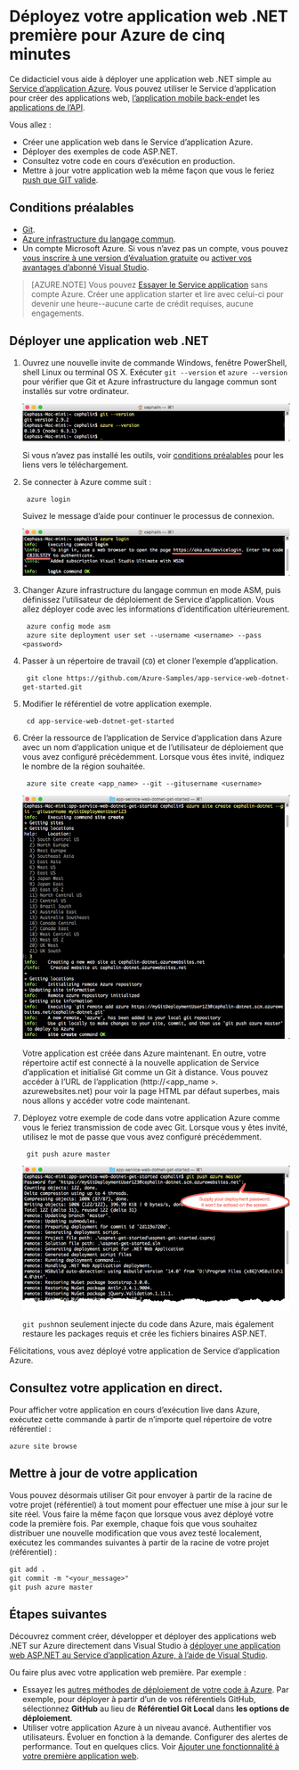 <properties 
    pageTitle="Déployez votre application web .NET première pour Azure de cinq minutes | Microsoft Azure" 
    description="Découvrez combien il est facile pour exécuter des applications web dans le Service d’application en déployant un exemple d’application. Lancer effectuant développement réel rapidement et consultez les résultats immédiatement." 
    services="app-service\web"
    documentationCenter=""
    authors="cephalin"
    manager="wpickett"
    editor=""
/>

<tags
    ms.service="app-service-web"
    ms.workload="web"
    ms.tgt_pltfrm="na"
    ms.devlang="na"
    ms.topic="hero-article"
    ms.date="10/13/2016" 
    ms.author="cephalin"
/>
    
# <a name="deploy-your-first-net-web-app-to-azure-in-five-minutes"></a>Déployez votre application web .NET première pour Azure de cinq minutes

Ce didacticiel vous aide à déployer une application web .NET simple au [Service d’application Azure](../app-service/app-service-value-prop-what-is.md).
Vous pouvez utiliser le Service d’application pour créer des applications web, [l’application mobile back-end](/documentation/learning-paths/appservice-mobileapps/)et les [applications de l’API](../app-service-api/app-service-api-apps-why-best-platform.md).

Vous allez : 

- Créer une application web dans le Service d’application Azure.
- Déployer des exemples de code ASP.NET.
- Consultez votre code en cours d’exécution en production.
- Mettre à jour votre application web la même façon que vous le feriez [push que GIT valide](https://git-scm.com/docs/git-push).

## <a name="prerequisites"></a>Conditions préalables

- [Git](http://www.git-scm.com/downloads).
- [Azure infrastructure du langage commun](../xplat-cli-install.md).
- Un compte Microsoft Azure. Si vous n’avez pas un compte, vous pouvez [vous inscrire à une version d’évaluation gratuite](/pricing/free-trial/?WT.mc_id=A261C142F) ou [activer vos avantages d’abonné Visual Studio](/pricing/member-offers/msdn-benefits-details/?WT.mc_id=A261C142F).

>[AZURE.NOTE] Vous pouvez [Essayer le Service application](http://go.microsoft.com/fwlink/?LinkId=523751) sans compte Azure. Créer une application starter et lire avec celui-ci pour devenir une heure--aucune carte de crédit requises, aucune engagements.

## <a name="deploy-an-net-web-app"></a>Déployer une application web .NET

1. Ouvrez une nouvelle invite de commande Windows, fenêtre PowerShell, shell Linux ou terminal OS X. Exécuter `git --version` et `azure --version` pour vérifier que Git et Azure infrastructure du langage commun sont installés sur votre ordinateur.

    ![Tester l’installation des outils d’infrastructure du langage commun pour votre application web première dans Azure](./media/app-service-web-get-started/1-test-tools.png)

    Si vous n’avez pas installé les outils, voir [conditions préalables](#Prerequisites) pour les liens vers le téléchargement.

3. Se connecter à Azure comme suit :

        azure login

    Suivez le message d’aide pour continuer le processus de connexion.

    ![Se connecter à Azure pour créer votre première application web](./media/app-service-web-get-started/3-azure-login.png)

4. Changer Azure infrastructure du langage commun en mode ASM, puis définissez l’utilisateur de déploiement de Service d’application. Vous allez déployer code avec les informations d’identification ultérieurement.

        azure config mode asm
        azure site deployment user set --username <username> --pass <password>

1. Passer à un répertoire de travail (`CD`) et cloner l’exemple d’application.

        git clone https://github.com/Azure-Samples/app-service-web-dotnet-get-started.git

2. Modifier le référentiel de votre application exemple. 

        cd app-service-web-dotnet-get-started

4. Créer la ressource de l’application de Service d’application dans Azure avec un nom d’application unique et de l’utilisateur de déploiement que vous avez configuré précédemment. Lorsque vous êtes invité, indiquez le nombre de la région souhaitée.

        azure site create <app_name> --git --gitusername <username>

    ![Créer la ressource Azure pour votre application web première dans Azure](./media/app-service-web-get-started-languages/dotnet-site-create.png)

    Votre application est créée dans Azure maintenant. En outre, votre répertoire actif est connecté à la nouvelle application de Service d’application et initialisé Git comme un Git à distance.
    Vous pouvez accéder à l’URL de l’application (http://&lt;app_name >. azurewebsites.net) pour voir la page HTML par défaut superbes, mais nous allons y accéder votre code maintenant.

4. Déployez votre exemple de code dans votre application Azure comme vous le feriez transmission de code avec Git. Lorsque vous y êtes invité, utilisez le mot de passe que vous avez configuré précédemment.

        git push azure master

    ![Code d’épingle dans votre application web première dans Azure](./media/app-service-web-get-started-languages/dotnet-git-push.png)

    `git push`non seulement injecte du code dans Azure, mais également restaure les packages requis et crée les fichiers binaires ASP.NET. 

Félicitations, vous avez déployé votre application de Service d’application Azure.

## <a name="see-your-app-running-live"></a>Consultez votre application en direct.

Pour afficher votre application en cours d’exécution live dans Azure, exécutez cette commande à partir de n’importe quel répertoire de votre référentiel :

    azure site browse

## <a name="make-updates-to-your-app"></a>Mettre à jour de votre application

Vous pouvez désormais utiliser Git pour envoyer à partir de la racine de votre projet (référentiel) à tout moment pour effectuer une mise à jour sur le site réel. Vous faire la même façon que lorsque vous avez déployé votre code la première fois. Par exemple, chaque fois que vous souhaitez distribuer une nouvelle modification que vous avez testé localement, exécutez les commandes suivantes à partir de la racine de votre projet (référentiel) :

    git add .
    git commit -m "<your_message>"
    git push azure master


## <a name="next-steps"></a>Étapes suivantes

Découvrez comment créer, développer et déployer des applications web .NET sur Azure directement dans Visual Studio à [déployer une application web ASP.NET au Service d’application Azure, à l’aide de Visual Studio](web-sites-dotnet-get-started.md).

Ou faire plus avec votre application web première. Par exemple :

- Essayez les [autres méthodes de déploiement de votre code à Azure](../app-service-web/web-sites-deploy.md). Par exemple, pour déployer à partir d’un de vos référentiels GitHub, sélectionnez **GitHub** au lieu de **Référentiel Git Local** dans **les options de déploiement**.
- Utiliser votre application Azure à un niveau avancé. Authentifier vos utilisateurs. Évoluer en fonction à la demande. Configurer des alertes de performance. Tout en quelques clics. Voir [Ajouter une fonctionnalité à votre première application web](app-service-web-get-started-2.md).

